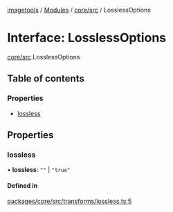 [imagetools](../README.md) / [Modules](../modules.md) / [core/src](../modules/core_src.md) / LosslessOptions

# Interface: LosslessOptions

[core/src](../modules/core_src.md).LosslessOptions

## Table of contents

### Properties

- [lossless](core_src.LosslessOptions.md#lossless)

## Properties

### lossless

• **lossless**: ``""`` \| ``"true"``

#### Defined in

[packages/core/src/transforms/lossless.ts:5](https://github.com/JonasKruckenberg/imagetools/blob/4ebc88f/packages/core/src/transforms/lossless.ts#L5)
